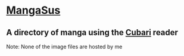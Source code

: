 # [MangaSus](https://mangasus.ga/)
## A directory of manga using the [Cubari](https://cubari.moe/) reader

Note: None of the image files are hosted by me
